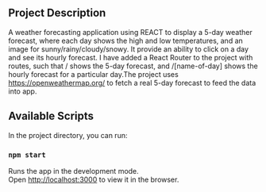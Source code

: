## Project Description

A weather forecasting application using REACT to display a 5-day weather forecast, where each day shows the high and low temperatures, and an image for sunny/rainy/cloudy/snowy. It provide an ability to click on a day and see its hourly forecast.
I have added a React Router to the project with routes, such that / shows the 5-day forecast, and /[name-of-day] shows the hourly forecast for a particular day.The project uses https://openweathermap.org/ to fetch a real 5-day forecast to feed the data into app.

## Available Scripts

In the project directory, you can run:

### `npm start`

Runs the app in the development mode.<br />
Open [http://localhost:3000](http://localhost:3000) to view it in the browser.